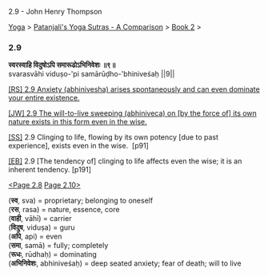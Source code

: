 2.9 - John Henry Thompson 

[Yoga](../../../yoga.html)‎ > ‎[Patanjali's Yoga Sutras - A Comparison](../../patanjani.html)‎ > ‎[Book 2](../book-2.html)‎ > ‎

### 2.9

**स्वरस्वाहि विदुषोऽपि समारूढोऽभिनिवेशः ॥९॥**  
svarasvāhi viduṣo-'pi samārūḍho-'bhiniveśaḥ ||9||  
  
  
[\[RS\] 2.9 Anxiety (abhinivesha) arises spontaneously and can even dominate your entire existence.](http://www.ashtangayoga.info/philosophy/yoga-sutra-patanjali/chapter-2/item/svarasvahi-vidusho-samarudho-bhiniveshah/)  
  
[\[JW\] 2.9 The will-to-live sweeping (abhiniveca) on \[by the force of\] its own nature exists in this form even in the wise.](http://books.google.com/books?id=YzFImjtOxUwC&pg=PA117&ci=115%2C607%2C759%2C60&source=bookclip)  
  
[\[SS\]](http://www.amazon.com/Yoga-Sutras-Patanjali-Commentary-Satchidananda/dp/0932040381) 2.9 Clinging to life, flowing by its own potency \[due to past experience\], exists even in the wise.  \[p91\]  
  
[\[EB\]](http://www.amazon.com/Yoga-Sutras-Patanjali-Translation-Commentary/dp/0865477361/ref=sr_1_1?ie=UTF8&s=books&qid=1250508322&sr=1-1) 2.9 \[The tendency of\] clinging to life affects even the wise; it is an inherent tendency. \[p191\]  
  
[<Page 2.8](28.html)  [Page 2.10>](210.html)  
  
  

(**स्व**, sva) = proprietary; belonging to oneself  
(**रस**, rasa) = nature, essence, core  
(**वाही**, vāhī) = carrier  
(**विदुष**, viduṣa) = guru  
(**अपि**, api) = even  
(**समा**, samā) = fully; completely  
(**रूधः**, rūdhaḥ) = dominating  
(**अभिनिवेशः**, abhiniveśaḥ) = deep seated anxiety; fear of death; will to live

